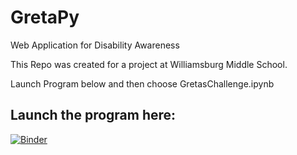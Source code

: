 # GretaPy
Web Application for Disability Awareness

This Repo was created for a project at Williamsburg Middle School.

Launch Program below and then choose GretasChallenge.ipynb

## Launch the program here:
[![Binder](http://mybinder.org/badge.svg)](http://mybinder.org:/repo/lawler5/gretapy)

